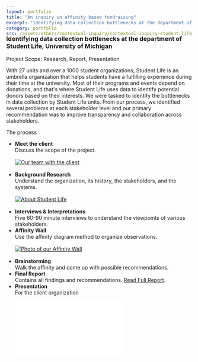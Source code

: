 ```yaml
---
layout: portfolio
title: "An inquiry in affinity based fundraising"
excerpt: "Identifying data collection bottlenecks at the department of Student Life, University of Michigan"
category: portfolio
src: /assets/others/contextual-inquiry/contextual-inquiry-student-life.png
---
```



<h3 class="lead" style="margin-top: -2.1rem;">
    <strong>Identifying data collection bottlenecks</strong> at the department of Student Life, University of Michigan
</h3>

<p class="text-muted">Project Scope: Research, Report, Presentation</p>

With 27 units and over a 1000 student organizations, Student Life is an umbrella organization that helps students have a fulfilling experience during their time at the university. Most of their programs and events depend on donations, and that's where Student Life uses data to identify potential donors based on their interests. We were tasked to identify the bottlenecks in data collection by Student Life units. From our process, we identified several problems at each stakeholder level and our primary recommendation was to improve transparency and collaboration across stakeholders. 

<div class="bar"></div>
<label>The process</label>

<ul class="timeline">
   <li>
       <strong>Meet the client</strong><br>
       Discuss the scope of the project.<br>
       <figure itemprop="associatedMedia" itemscope itemtype="http://schema.org/ImageObject" class="item">
           <a href="https://dl.dropboxusercontent.com/u/29814148/toughspirit-blog-files/portfolio/contextual-inquiry/client-meeting.jpg" itemprop="contentUrl" data-size="2013x1080" class="no-decoration" target="_blank">
               <img src="https://dl.dropboxusercontent.com/u/29814148/toughspirit-blog-files/portfolio/contextual-inquiry/client-meeting-thumbnail.jpg" itemprop="thumbnail" alt="Our team with the client" />
           </a>
       </figure>
   </li> 
   <li>
       <strong>Background Research</strong><br>
       Understand the organization, its history, the stakeholders, and the systems.
       <figure itemprop="associatedMedia" itemscope itemtype="http://schema.org/ImageObject" class="item">
           <a href="https://dl.dropboxusercontent.com/u/29814148/toughspirit-blog-files/portfolio/contextual-inquiry/background-research.jpg" itemprop="contentUrl" data-size="2000×1125" class="no-decoration" target="_blank">
               <img src="https://dl.dropboxusercontent.com/u/29814148/toughspirit-blog-files/portfolio/contextual-inquiry/background-research-thumbnail.jpg" itemprop="thumbnail" alt="About Student Life" />
           </a>
       </figure>
   </li> 
   <li>
       <strong>Interviews & Interpretations</strong><br>
       Five 60-90 minute interviews to understand the viewpoints of various stakeholders.
   </li>
   <li>
       <strong>Affinity Wall</strong><br>
       Use the affinity diagram method to organize observations. 
       <figure itemprop="associatedMedia" itemscope itemtype="http://schema.org/ImageObject" class="item">
           <a href="https://dl.dropboxusercontent.com/u/29814148/toughspirit-blog-files/portfolio/contextual-inquiry/affinity-wall.jpg" itemprop="contentUrl" data-size="2000×716" class="no-decoration" target="_blank">
               <img src="https://dl.dropboxusercontent.com/u/29814148/toughspirit-blog-files/portfolio/contextual-inquiry/affinity-wall-thumbnail.jpg" itemprop="thumbnail" alt="Photo of our Affinity Wall" />
           </a>
       </figure>
   </li>
   <li>
       <strong>Brainstorming</strong><br>
       Walk the affinity and come up with possible recommendations.
   </li>
   <li>
       <strong>Final Report</strong><br>
       Contains all findings and recommendations. <a href="/assets/others/contextual-inquiry/Final Report - Student Life - by Design Forge.pdf" target="_blank">Read Full Report</a>.
   </li>
   <li>
       <strong>Presentation</strong><br>
       For the client organization
       <!-- 4:3 aspect ratio -->
       <div class="embed-responsive embed-responsive-4by3" style="padding-bottom: 73.8%; margin-top: 1rem;">
         <iframe class="embed-responsive-item" 
             src="//www.slideshare.net/slideshow/embed_code/key/mbTgLGkT1z3RDZ"
             frameborder="0" webkitallowfullscreen mozallowfullscreen allowfullscreen
             marginwidth="0" marginheight="0" scrolling="no"></iframe>
       </div>
       
   </li>
</ul>


<style>
figure {
    margin: 1rem 0;
}
</style>

